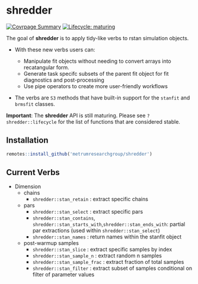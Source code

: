 # shredder

<!-- badges: start -->
[![Covrpage
Summary](https://img.shields.io/badge/covrpage-Last_Build_2019_11_18-brightgreen.svg)](http://tinyurl.com/y3zvyrpx)
[![Lifecycle: maturing](https://img.shields.io/badge/lifecycle-maturing-blue.svg)](https://www.tidyverse.org/lifecycle/#maturing)
<!-- badges: end -->

The goal of __shredder__ is to apply tidy-like verbs to rstan simulation objects. 

  - With these new verbs users can: 
    - Manipulate fit objects without needing to convert arrays into recatangular form.
    - Generate task specifc subsets of the parent fit object for fit diagnostics and post-processing
    - Use pipe operators to create more user-friendly workflows
    
  - The verbs are `S3` methods that have built-in support for the `stanfit` and `brmsfit` classes.

__Important__: The __shredder__ API is still maturing. Please see `?shredder::lifecycle` for the list of functions that are considered stable.

## Installation

``` r
remotes::install_github('metrumresearchgroup/shredder')
```

## Current Verbs

  - Dimension
      - chains
          - `shredder::stan_retain` : extract specific chains
      - pars
          - `shredder::stan_select` : extract specific pars
          - `shredder::stan_contains`, `shredder::stan_starts_with`,`shredder::stan_ends_with`:
            partial par extractions (used within `shredder::stan_select`)
          - `shredder::stan_names` : return names within the stanfit object
      - post-warmup samples
          - `shredder::stan_slice` : extract specific samples by index
          - `shredder::stan_sample_n` : extract random n samples
          - `shredder::stan_sample_frac` : extract fraction of total samples
          - `shredder::stan_filter` : extract subset of samples conditional on
            filter of parameter values
